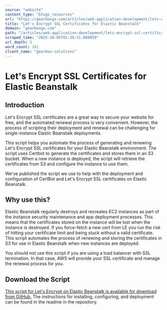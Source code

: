```yaml
---
source: "website"
content_type: "blogs_resources"
url: "https://gearboxgo.com/articles/web-application-development/lets-encrypt-ssl-certificates-for-elastic-beanstalk"
title: "Let's Encrypt SSL Certificates for Elastic Beanstalk"
domain: "gearboxgo.com"
path: "/articles/web-application-development/lets-encrypt-ssl-certificates-for-elastic-beanstalk"
scraped_time: "2025-10-05T01:39:31.808059"
url_depth: 3
word_count: 281
client_name: "gearbox-solutions"
---
```


# Let's Encrypt SSL Certificates for Elastic Beanstalk

## Introduction

Let's Encrypt SSL certificates are a great way to secure your website for free, and the automated renewal process is very convenient. However, the process of scripting their deployment and renewal can be challenging for single-instance Elastic Beanstalk deployments.

This script helps you automate the process of generating and renewing Let's Encrypt SSL certificates for your Elastic Beanstalk environment. The script uses Certbot to generate the certificates and stores them in an S3 bucket. When a new instance is deployed, the script will retrieve the certificates from S3 and configure the instance to use them.

We've published the script we use to help with the deployment and configuration of CertBot and Let's Encrypt SSL certificates on Elastic Beanstalk.

## Why use this?

Elastic Beanstalk regularly destroys and recreates EC2 instances as part of the instance security maintenance and app deployment processes. This means that the certificates stored on the instance will be lost when the instance is destroyed. If you force-fetch a new cert from LE you run the risk of hitting your certificate limit and being stuck without a valid certificate. This script automates the process of renewing and storing the certificates in S3 for use in Elastic Beanstalk when new instances are deployed.

You should not use this script if you are using a load balancer with SSL termination. In that case, AWS will provide your SSL certificate and manage the renewal process for you.

## Download the Script

[This script for Let's Encrypt on Elastic Beanstalk is available for download from GitHub.](https://github.com/gearbox-solutions/elastic-beanstalk-lets-encrypt-script) The instructions for installing, configuring, and deployment can be found in the readme in the repository.